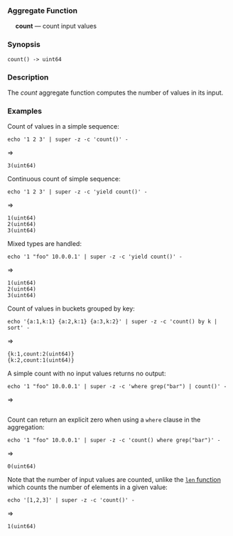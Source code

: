 ### Aggregate Function

&emsp; **count** &mdash; count input values

### Synopsis
```
count() -> uint64
```

### Description

The _count_ aggregate function computes the number of values in its input.

### Examples

Count of values in a simple sequence:
```mdtest-command
echo '1 2 3' | super -z -c 'count()' -
```
=>
```mdtest-output
3(uint64)
```

Continuous count of simple sequence:
```mdtest-command
echo '1 2 3' | super -z -c 'yield count()' -
```
=>
```mdtest-output
1(uint64)
2(uint64)
3(uint64)
```

Mixed types are handled:
```mdtest-command
echo '1 "foo" 10.0.0.1' | super -z -c 'yield count()' -
```
=>
```mdtest-output
1(uint64)
2(uint64)
3(uint64)
```

Count of values in buckets grouped by key:
```mdtest-command
echo '{a:1,k:1} {a:2,k:1} {a:3,k:2}' | super -z -c 'count() by k | sort' -
```
=>
```mdtest-output
{k:1,count:2(uint64)}
{k:2,count:1(uint64)}
```

A simple count with no input values returns no output:
```mdtest-command
echo '1 "foo" 10.0.0.1' | super -z -c 'where grep("bar") | count()' -
```
=>
```mdtest-output
```

Count can return an explicit zero when using a `where` clause in the aggregation:
```mdtest-command
echo '1 "foo" 10.0.0.1' | super -z -c 'count() where grep("bar")' -
```
=>
```mdtest-output
0(uint64)
```

Note that the number of input values are counted, unlike the [`len` function](../functions/len.md) which counts the number of elements in a given value:
```mdtest-command
echo '[1,2,3]' | super -z -c 'count()' -
```
=>
```mdtest-output
1(uint64)
```
